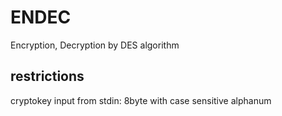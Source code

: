 ENDEC
=====

Encryption, Decryption by DES algorithm


restrictions
------------

cryptokey input from stdin: 8byte with case sensitive alphanum
